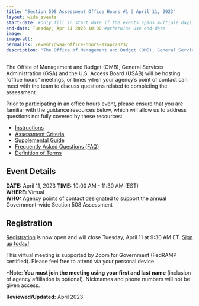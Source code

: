 ```yaml
---
title: "Section 508 Assessment Office Hours #1 | April 11, 2023"
layout: wide_events
start-date: #only fill in start date if the events spans multiple days
end-date: Tuesday, Apr 11 2023 10:00 #otherwise use end-date
image:
image-alt: 
permalink: /event/gwaa-office-hours-11apr2023/
description: "The Office of Management and Budget (OMB), General Services Administration (GSA) and the U.S. Access Board (USAB) will be hosting “office hours” meetings, or times when your agency’s point of contact can meet with our teams to discuss the criteria or other questions related to completing the assessment."
---
```

The Office of Management and Budget (OMB), General Services Administration (GSA) and the U.S. Access Board (USAB) will be hosting “office hours” meetings, or times when your agency’s point of contact can meet with the team to discuss questions related to completing the assessment.

Prior to participating in an office hours event, please ensure that you are familiar with the guidance resources below, which will allow us to address questions not fully covered by these resources: 
- [Instructions][1]
- [Assessment Criteria][2] 
- [Supplemental Guide][3]
- [Frequently Asked Questions (FAQ)][4]
- [Definition of Terms][5]

## Event Details
**DATE:** April 11, 2023
**TIME:** 10:00 AM - 11:30 AM (EST)  
**WHERE:** Virtual  
**WHO:** Agency points of contact designated to support the annual Government-wide Section 508 Assessment  

## Registration
[Registration][7] is now open and will close Tuesday, April 11 at 9:30 AM ET. [Sign up today!][7]   

This virtual meeting is supported by Zoom for Government (FedRAMP certified). Please feel free to attend via your personal device.  

*Note: **You must join the meeting using your first and last name** (inclusion of agency affiliation is optional). Nicknames and phone numbers will not be given access.

**Reviewed/Updated:** April 2023

[1]: {{site.baseurl}}/manage/section-508-assessment/
[2]: {{site.baseurl}}/manage/section-508-assessment/criteria/      
[3]: {{site.baseurl}}/manage/section-508-assessment/supplemental-guide/
[4]: {{site.baseurl}}/manage/section-508-assessment/faq/
[5]: {{site.baseurl}}/manage/section-508-assessment/definition-of-terms/
[6]: {{site.baseurl}}/events/
[7]: https://gsa.zoomgov.com/meeting/register/vJItdO-oqzIpE7Jwxg4YC_K8cM7qppEXiJQ